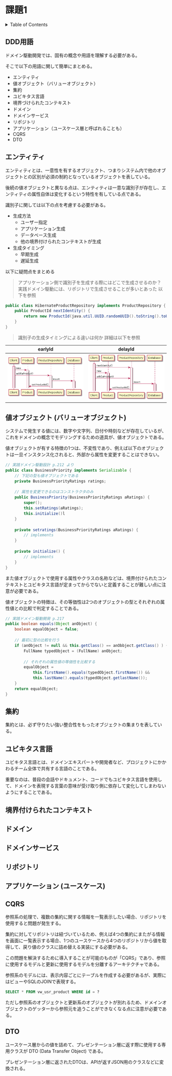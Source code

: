 # 課題1

<!-- START doctoc generated TOC please keep comment here to allow auto update -->
<!-- DON'T EDIT THIS SECTION, INSTEAD RE-RUN doctoc TO UPDATE -->
<details>
<summary>Table of Contents</summary>

- [DDD用語](#ddd%E7%94%A8%E8%AA%9E)
- [エンティティ](#%E3%82%A8%E3%83%B3%E3%83%86%E3%82%A3%E3%83%86%E3%82%A3)
- [値オブジェクト (バリューオブジェクト)](#%E5%80%A4%E3%82%AA%E3%83%96%E3%82%B8%E3%82%A7%E3%82%AF%E3%83%88-%E3%83%90%E3%83%AA%E3%83%A5%E3%83%BC%E3%82%AA%E3%83%96%E3%82%B8%E3%82%A7%E3%82%AF%E3%83%88)
- [集約](#%E9%9B%86%E7%B4%84)
- [ユビキタス言語](#%E3%83%A6%E3%83%93%E3%82%AD%E3%82%BF%E3%82%B9%E8%A8%80%E8%AA%9E)
- [境界付けられたコンテキスト](#%E5%A2%83%E7%95%8C%E4%BB%98%E3%81%91%E3%82%89%E3%82%8C%E3%81%9F%E3%82%B3%E3%83%B3%E3%83%86%E3%82%AD%E3%82%B9%E3%83%88)
- [ドメイン](#%E3%83%89%E3%83%A1%E3%82%A4%E3%83%B3)
- [ドメインサービス](#%E3%83%89%E3%83%A1%E3%82%A4%E3%83%B3%E3%82%B5%E3%83%BC%E3%83%93%E3%82%B9)
- [リポジトリ](#%E3%83%AA%E3%83%9D%E3%82%B8%E3%83%88%E3%83%AA)
- [アプリケーション (ユースケース)](#%E3%82%A2%E3%83%97%E3%83%AA%E3%82%B1%E3%83%BC%E3%82%B7%E3%83%A7%E3%83%B3-%E3%83%A6%E3%83%BC%E3%82%B9%E3%82%B1%E3%83%BC%E3%82%B9)
- [CQRS](#cqrs)
- [DTO](#dto)

</details>
<!-- END doctoc generated TOC please keep comment here to allow auto update -->

## DDD用語

ドメイン駆動開発では、固有の概念や用語を理解する必要がある。

そこで以下の用語に関して簡単にまとめる。

- エンティティ
- 値オブジェクト（バリューオブジェクト）
- 集約
- ユビキタス言語
- 境界づけられたコンテキスト
- ドメイン
- ドメインサービス
- リポジトリ
- アプリケーション（ユースケース層と呼ばれることも）
- CQRS
- DTO
## エンティティ

エンティティとは、一意性を有するオブジェクト、つまりシステム内で他のオブジェクトとの区別が必須の制約となっているオブジェクトを表している。

後続の値オブジェクトと異なる点は、エンティティは一意な識別子が存在し、エンティティの属性自体は変化するという特性を有している点である。

識別子に関しては以下の点を考慮する必要がある。

- 生成方法
  - ユーザー指定
  - アプリケーション生成
  - データベース生成
  - 他の境界付けられたコンテキストが生成
- 生成タイミング
  - 早期生成
  - 遅延生成

以下に疑問点をまとめる

> アプリケーション側で識別子を生成する際にはどこで生成させるのか？
> 実践ドメイン駆動には、リポジトリで生成させることが多いとあった
> 以下を参照

```java
public class HibernateProductRepository implements ProductRepository {
    public ProductId nextIdentity() {
        return new ProductId(java.util.UUID.randomUUID().toString().toUpperCase());
    }
}
```

> 識別子の生成タイミングによる違いは何か
> 詳細は以下を参照

|          earlyId           |          delayId           |
| :------------------------: | :------------------------: |
| ![](../assets/earlyID.png) | ![](../assets/delayID.png) |

## 値オブジェクト (バリューオブジェクト)

システムで発生する値には、数字や文字列、日付や時刻などが存在しているが、これをドメインの概念でモデリングするための道具が、値オブジェクトである。

値オブジェクトが有する特徴の1つは、不変性であり、例えば以下のオブジェクトは一旦インスタンス化されると、外部から属性を変更することはできない。

```java
// 実践ドメイン駆動設計 p.212 より
public class BusinessPriority implements Serializable {
    // 下記の型も値オブジェクトである
    private BusinessPriorityRatings ratings;

    // 属性を変更できるのはコンストラクタのみ
    public BusinessPriority(BusinessPriorityRatings aRatings) {
        super();
        this.setRatings(aRatings);
        this.initialize()l
    }

    private setratings(BusinessPriorityRatings aRatings) {
        // implements
    }

    private initialize() {
        // implements
    }
}
```

また値オブジェクトで使用する属性やクラスの名称などは、境界付けられたコンテキストとユビキタス言語が定まってからでないと定義することが難しい点に注意が必要である。

値オブジェクトの特徴は、その等価性は2つのオブジェクトの型とそれぞれの属性値との比較で判定することである。

```java
// 実践ドメイン駆動開発 p.217
public boolean equals(Object anObject) {
    boolean equalObject = false;

    // 最初に型の比較を行う
    if (anObject != null && this.getClass() == anObbject.getClass() ) {
        FullName typedObject = (FullName) anObject;

        // それぞれの属性値の等価性を比較する
        equalObject = 
            this.firstName().equals(typedObject.firstName()) &&
            this.lastName().equals(typedObject.getlastName());
    }
    return equalObject;
}
```

## 集約

集約とは、必ず守りたい強い整合性をもったオブジェクトの集まりを表している。


## ユビキタス言語

ユビキタス言語とは、ドメインエキスパートや開発者など、プロジェクトにかかわるチーム全体で共有する言語のことである。

重要なのは、普段の会話やドキュメント、コードでもユビキタス言語を使用して、ドメインを表現する言葉の意味が受け取り側に依存して変化してしまわないようにすることである。

## 境界付けられたコンテキスト


## ドメイン


## ドメインサービス


## リポジトリ


## アプリケーション (ユースケース)


## CQRS

参照系の処理で、複数の集約に関する情報を一覧表示したい場合、リポジトリを使用すると問題が発生する。

集約に対してリポジトリは紐づいているため、例えば4つの集約にまたがる情報を画面に一覧表示する場合、1つのユースケースから4つのリポジトリから値を取得して、戻り値のクラスに詰め替える実装にする必要がある。

この問題を解決するために導入することが可能のものが「CQRS」であり、参照に使用するモデルと更新に使用するモデルを分離するアーキテクチャである。

参照系のモデルには、表示内容ごとにテーブルを作成する必要があるが、実際にはビューやSQLのJOINで表現する。

```sql
SELECT * FROM vw_usr_product WHERE id = ?
```

ただし参照系のオブジェクトと更新系のオブジェクトが別れるため、ドメインオブジェクトのゲッターから参照元を追うことができなくなる点に注意が必要である。

## DTO

ユースケース層からの値を詰めて、プレゼンテーション層に返す際に使用する専用クラスが DTO (Data Transfer Object) である。

プレゼンテーション層に返されたDTOは、APIが返すJSON用のクラスなどに変換される。
